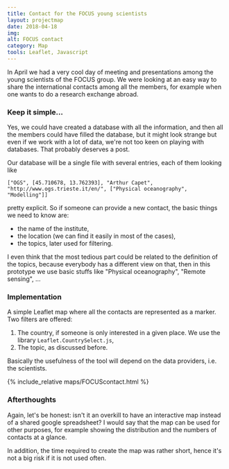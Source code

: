 ```yaml
---
title: Contact for the FOCUS young scientists
layout: projectmap
date: 2018-04-18
img:
alt: FOCUS contact
category: Map
tools: Leaflet, Javascript
---
```


In April we had a very cool day of meeting and presentations among the young scientists of the FOCUS group. We were looking at an easy way to share the international contacts among all the members, for example when one wants to do a research exchange abroad.

### Keep it simple...

Yes, we could have created a database with all the information, and then all the members could have filled the database, but it might look strange but even if we work with a lot of data, we're not too keen on playing with databases. That probably deserves a post.

Our database will be a single file with several entries, each of them looking like
```
["OGS", [45.710678, 13.762393], "Arthur Capet", "http://www.ogs.trieste.it/en/", ["Physical oceanography", "Modelling"]]
```
pretty explicit. So if someone can provide a new contact, the basic things we need to know are:
* the name of the institute,
* the location (we can find it easily in most of the cases),
* the topics, later used for filtering.

I even think that the most tedious part could be related to the definition of the topics, because everybody has a different view on that, then in this prototype we use basic stuffs like "Physical oceanography", "Remote sensing", ...

### Implementation

A simple Leaflet map where all the contacts are represented as a marker. Two filters are offered:
1. The country, if someone is only interested in a given place. We use the library `Leaflet.CountrySelect.js`,
2. The topic, as discussed before.

Basically the usefulness of the tool will depend on the data providers, i.e. the scientists.

{% include_relative maps/FOCUScontact.html %}


### Afterthoughts

Again, let's be honest: isn't it an overkill to have an interactive map instead of a shared google spreadsheet? I would say that the map can be used for other purposes, for example showing the distribution and the numbers of contacts at a glance.

In addition, the time required to create the map was rather short, hence it's not a big risk if it is not used often.
